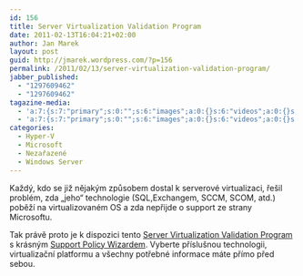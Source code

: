 ```yaml
---
id: 156
title: Server Virtualization Validation Program
date: 2011-02-13T16:04:21+02:00
author: Jan Marek
layout: post
guid: http://jmarek.wordpress.com/?p=156
permalink: /2011/02/13/server-virtualization-validation-program/
jabber_published:
  - "1297609462"
  - "1297609462"
tagazine-media:
  - 'a:7:{s:7:"primary";s:0:"";s:6:"images";a:0:{}s:6:"videos";a:0:{}s:11:"image_count";s:1:"0";s:6:"author";s:8:"17238236";s:7:"blog_id";s:8:"16623371";s:9:"mod_stamp";s:19:"2011-02-13 15:04:21";}'
  - 'a:7:{s:7:"primary";s:0:"";s:6:"images";a:0:{}s:6:"videos";a:0:{}s:11:"image_count";s:1:"0";s:6:"author";s:8:"17238236";s:7:"blog_id";s:8:"16623371";s:9:"mod_stamp";s:19:"2011-02-13 15:04:21";}'
categories:
  - Hyper-V
  - Microsoft
  - Nezařazené
  - Windows Server
---
```

Každý, kdo se již nějakým způsobem dostal k serverové virtualizaci, řešil problém, zda &#8222;jeho&#8220; technologie (SQL,Exchangem, SCCM, SCOM, atd.) poběží na virtualizovaném OS a zda nepřijde o support ze strany Microsoftu.

Tak právě proto je k dispozici tento <a href="http://www.windowsservercatalog.com/svvp.aspx?svvppage=svvp.htm" target="_blank">Server Virtualization Validation Program</a> s krásným [Support Policy Wizardem](http://www.windowsservercatalog.com/svvp.aspx?svvppage=svvpwizard.htm). Vyberte příslušnou technologii, virtualizační platformu a všechny potřebné informace máte přímo před sebou.
